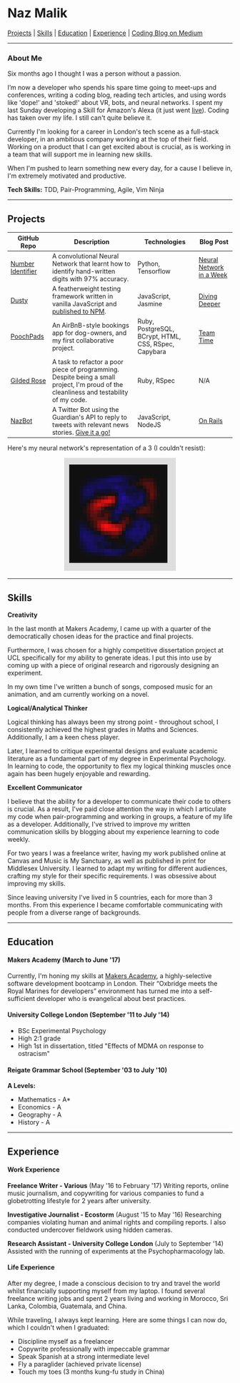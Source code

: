 # Naz Malik

[Projects](#projects) | [Skills](#skills) | [Education](#education) | [Experience](#experience) | [Coding Blog on Medium](http://www.medium.com/@nazwhale)
***

### About Me

Six months ago I thought I was a person without a passion.

I’m now a developer who spends his spare time going to meet-ups and conferences, writing a coding blog, reading tech articles, and using words like 'dope!' and 'stoked!' about VR, bots, and neural networks. I spent my last Sunday developing a Skill for Amazon's Alexa (it just went [live](https://www.amazon.com/dp/B0725WTNWZ/ref=sr_1_1?s=digital-skills&ie=UTF8&qid=1495642862&sr=1-1&keywords=star+wars+facts)). Coding has taken over my life. I still can't quite believe it.

Currently I'm looking for a career in London's tech scene as a full-stack developer, in an ambitious company working at the top of their field. Working on a product that I can get excited about is crucial, as is working in a team that will support me in learning new skills.

When I'm pushed to learn something new every day, for a cause I believe in, I'm extremely motivated and productive.

**Tech Skills:** TDD, Pair-Programming, Agile, Vim Ninja
***

## <a name="projects">Projects</a>

|     GitHub Repo  |  Description  | Technologies | Blog Post |
|--------------|---------------|--------------|------------|
|  [Number Identifier](https://github.com/nazwhale/playing-with-tensorflow)   |  A convolutional Neural Network that learnt how to identify hand-written digits with 97% accuracy.           | Python, Tensorflow          | [Neural Network in a Week](https://medium.com/@nazwhale/neural-network-in-a-week-3ef84175191b) |
|   [Dusty](https://github.com/nazwhale/dusty)     |  A featherweight testing framework written in vanilla JavaScript and [published to NPM](https://www.npmjs.com/package/dusty-testing). |       JavaScript, Jasmine         | [Diving Deeper](https://medium.com/@nazwhale/diving-deeper-a6e519c21ab) |
|   [PoochPads](https://github.com/kittysquee/poochpads)     |  An AirBnB-style bookings app for dog-owners, and my first collaborative project. |   Ruby, PostgreSQL, BCrypt, HTML, CSS, RSpec, Capybara         | [Team Time](https://medium.com/codewhale/team-time-6fa9a64d8282) |
|  [Gilded Rose](https://github.com/nazwhale/GildedRose-Refactoring-Kata)   |  A task to refactor a poor piece of programming. Despite being a small project, I'm proud of the cleanliness and testability of my code.       | Ruby, RSpec          | N/A |
|   [NazBot](https://github.com/nazwhale/nazbot)     |  A Twitter Bot using the Guardian's API to reply to tweets with relevant news stories. [Give it a go!](https://twitter.com/thenazbot/with_replies) |   JavaScript, NodeJS  | [On Rails](https://medium.com/codewhale/on-rails-9346ab7a56b9) |

Here's my neural network's representation of a 3 (I couldn't resist):
<div style="text-align:center"><img src ="three.png" /></div>

***
## <a name="skills">Skills</a>

**Creativity**

In the last month at Makers Academy, I came up with a quarter of the democratically chosen ideas for the practice and final projects.

Furthermore, I was chosen for a highly competitive dissertation project at UCL specifically for my ability to generate ideas. I put this into use by coming up with a piece of original research and rigorously designing an experiment.

In my own time I've written a bunch of songs, composed music for an animation, and am currently working on a novel.

**Logical/Analytical Thinker**

Logical thinking has always been my strong point - throughout school, I consistently achieved the highest grades in Maths and Sciences. Additionally, I am a keen chess player.

Later, I learned to critique experimental designs and evaluate academic literature as a fundamental part of my degree in Experimental Psychology. In learning to code, the opportunity to flex my logical thinking muscles once again has been hugely enjoyable and rewarding.

**Excellent Communicator**

I believe that the ability for a developer to communicate their code to others is crucial. As a result, I've paid close attention the way in which I articulate my code when pair-programming and working in groups, a feature of my life as a developer. Additionally, I've strived to improve my written communication skills by blogging about my experience learning to code weekly.

For two years I was a freelance writer, having my work published online at Canvas and Music is My Sanctuary, as well as published in print for Middlesex University. I learned to adapt my writing for different audiences, crafting my style for their specific requirements. I was obsessive about improving my skills.

Since leaving university I've lived in 5 countries, each for more than 3 months. From this experience I became comfortable communicating with people from a diverse range of backgrounds.

***

## <a name="education">Education</a>

#### Makers Academy (March to June '17)

Currently, I'm honing my skills at [Makers Academy](http://www.makersacademy.com/), a highly-selective software development bootcamp in London. Their “Oxbridge meets the Royal Marines for developers” environment has turned me into a self-sufficient developer who is evangelical about best practices.

#### University College London (September '11 to July '14)

- BSc Experimental Psychology
- High 2:1 grade
- High 1st in dissertation, titled "Effects of MDMA on response to ostracism"

#### Reigate Grammar School (September '03 to July '10)

**A Levels:**

- Mathematics - A*
- Economics - A
- Geography - A
- History - A

***

## <a name="experience">Experience</a>

#### Work Experience

**Freelance Writer - Various** (May '16 to February '17)
Writing reports, online music journalism, and copywriting for various companies to fund a globetrotting lifestyle for 2 years after university.

**Investigative Journalist - Ecostorm** (August '15 to May '16)
Researching companies violating human and animal rights and compiling reports. I also conducted undercover fieldwork using hidden cameras.

**Research Assistant - University College London** (July to September '14)
Assisted with the running of experiments at the Psychopharmacology lab.

#### Life Experience

After my degree, I made a conscious decision to try and travel the world whilst financially supporting myself from my laptop. I found several freelance writing jobs and spent 2 years living and working in Morocco, Sri Lanka, Colombia, Guatemala, and China.

While traveling, I always kept learning.
Here are some things I can now do, which I couldn't when I graduated:

- Discipline myself as a freelancer
- Copywrite professionally with impeccable grammar
- Speak Spanish at a strong intermediate level
- Fly a paraglider (achieved private license)
- Touch my toes (3 months kung-fu study in China)
